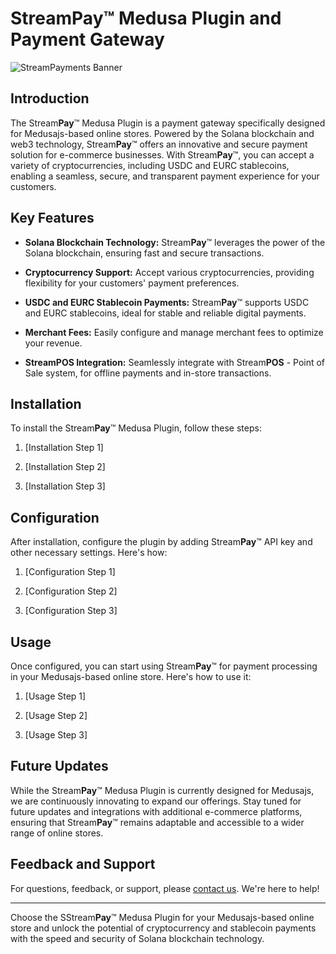 # StreamPay™ Medusa Plugin and Payment Gateway

![StreamPayments Banner](https://i.imgur.com/mZzqOss.png)

## Introduction

The Stream**Pay**™ Medusa Plugin is a payment gateway specifically designed for Medusajs-based online stores. Powered by the Solana blockchain and web3 technology, Stream**Pay**™ offers an innovative and secure payment solution for e-commerce businesses. With Stream**Pay**™, you can accept a variety of cryptocurrencies, including USDC and EURC stablecoins, enabling a seamless, secure, and transparent payment experience for your customers.

## Key Features

- **Solana Blockchain Technology:** Stream**Pay**™ leverages the power of the Solana blockchain, ensuring fast and secure transactions.

- **Cryptocurrency Support:** Accept various cryptocurrencies, providing flexibility for your customers' payment preferences.

- **USDC and EURC Stablecoin Payments:** Stream**Pay**™ supports USDC and EURC stablecoins, ideal for stable and reliable digital payments.

- **Merchant Fees:** Easily configure and manage merchant fees to optimize your revenue.

- **StreamPOS Integration:** Seamlessly integrate with Stream**POS** - Point of Sale system, for offline payments and in-store transactions.

## Installation

To install the Stream**Pay**™ Medusa Plugin, follow these steps:

1. [Installation Step 1]

2. [Installation Step 2]

3. [Installation Step 3]

## Configuration

After installation, configure the plugin by adding Stream**Pay**™ API key and other necessary settings. Here's how:

1. [Configuration Step 1]

2. [Configuration Step 2]

3. [Configuration Step 3]

## Usage

Once configured, you can start using Stream**Pay**™ for payment processing in your Medusajs-based online store. Here's how to use it:

1. [Usage Step 1]

2. [Usage Step 2]

3. [Usage Step 3]


## Future Updates

While the Stream**Pay**™ Medusa Plugin is currently designed for Medusajs, we are continuously innovating to expand our offerings. Stay tuned for future updates and integrations with additional e-commerce platforms, ensuring that Stream**Pay**™ remains adaptable and accessible to a wider range of online stores.

## Feedback and Support

For questions, feedback, or support, please [contact us](mailto:support@streampayments.org). We're here to help!

---

Choose the SStream**Pay**™ Medusa Plugin for your Medusajs-based online store and unlock the potential of cryptocurrency and stablecoin payments with the speed and security of Solana blockchain technology.